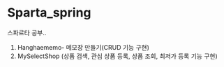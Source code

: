 # Sparta_spring
스파르타 공부..

1. Hanghaememo- 메모장 만들기(CRUD 기능 구현)
2. MySelectShop (상품 검색, 관심 상품 등록, 상품 조회, 최저가 등록 기능 구현)
